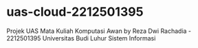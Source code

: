 # uas-cloud-2212501395
Projek UAS Mata Kuliah Komputasi Awan
by Reza Dwi Rachadia - 2212501395
Universitas Budi Luhur
Sistem Informasi
